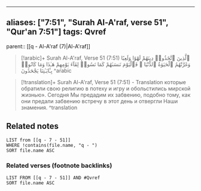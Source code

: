 
---
aliases: ["7:51", "Surah Al-A'raf, verse 51", "Qur'an 7:51"]
tags: Qvref
---

parent:: [[q - Al-A'raf (7)|Al-A'raf]]

> [!arabic]+ Surah Al-A'raf, Verse 51 (7:51)
> <span class="quran-arabic">ٱلَّذِينَ ٱتَّخَذُوا۟ دِينَهُمْ لَهْوًا وَلَعِبًا وَغَرَّتْهُمُ ٱلْحَيَوٰةُ ٱلدُّنْيَا ۚ فَٱلْيَوْمَ نَنسَىٰهُمْ كَمَا نَسُوا۟ لِقَآءَ يَوْمِهِمْ هَـٰذَا وَمَا كَانُوا۟ بِـَٔايَـٰتِنَا يَجْحَدُونَ</span>
^arabic

> [!translation]+ Surah Al-A'raf, Verse 51 (7:51) - Translation
> которые обратили свою религию в потеху и игру и обольстились мирской жизнью». Сегодня Мы предадим их забвению, подобно тому, как они предали забвению встречу в этот день и отвергли Наши знамения.
^translation



## Related notes
```dataview
LIST from [[q - 7 - 51]]
WHERE !contains(file.name, "q - ")
SORT file.name ASC
```

### Related verses (footnote backlinks)
```dataview
LIST FROM [[q - 7 - 51]] AND #Qvref
SORT file.name ASC
```


